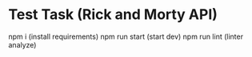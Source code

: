 # Test Task (Rick and Morty API)

npm i (install requirements)
npm run start (start dev)
npm run lint (linter analyze)